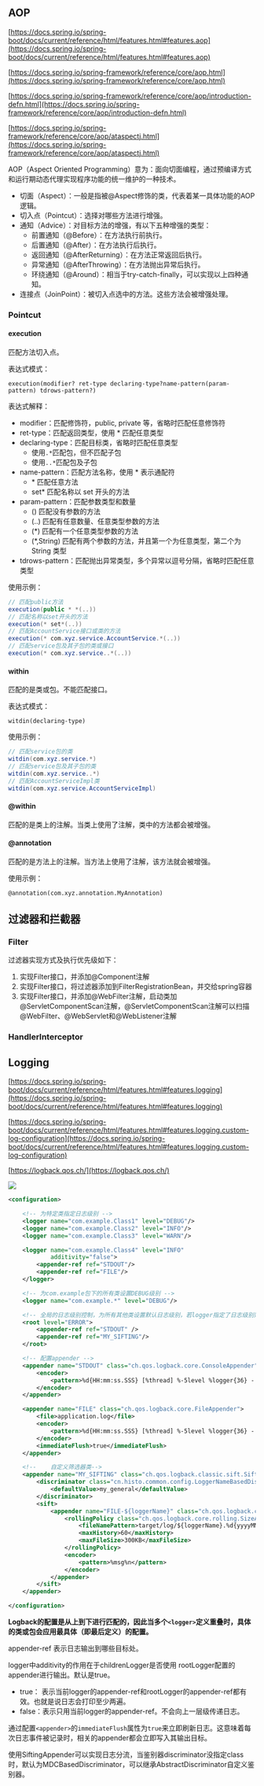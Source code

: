 ## AOP

[https://docs.spring.io/spring-boot/docs/current/reference/html/features.html#features.aop](https://docs.spring.io/spring-boot/docs/current/reference/html/features.html#features.aop)

[https://docs.spring.io/spring-framework/reference/core/aop.html](https://docs.spring.io/spring-framework/reference/core/aop.html)

[https://docs.spring.io/spring-framework/reference/core/aop/introduction-defn.html](https://docs.spring.io/spring-framework/reference/core/aop/introduction-defn.html)

[https://docs.spring.io/spring-framework/reference/core/aop/ataspectj.html](https://docs.spring.io/spring-framework/reference/core/aop/ataspectj.html)

AOP（Aspect Oriented Programming）意为：面向切面编程，通过预编译方式和运行期动态代理实现程序功能的统一维护的一种技术。

* 切面（Aspect）：一般是指被@Aspect修饰的类，代表着某一具体功能的AOP逻辑。
* 切入点（Pointcut）：选择对哪些方法进行增强。
* 通知（Advice）：对目标方法的增强，有以下五种增强的类型：
    * 前置通知（@Before）：在方法执行前执行。
    * 后置通知（@After）：在方法执行后执行。
    * 返回通知（@AfterReturning）：在方法正常返回后执行。
    * 异常通知（@AfterThrowing）：在方法抛出异常后执行。
    * 环绕通知（@Around）：相当于try-catch-finally，可以实现以上四种通知。
* 连接点（JoinPoint）：被切入点选中的方法。这些方法会被增强处理。

### Pointcut

#### execution

匹配方法切入点。

表达式模式：

```
execution(modifier? ret-type declaring-type?name-pattern(param-pattern) tdrows-pattern?)
```

表达式解释：

- modifier：匹配修饰符，public, private 等，省略时匹配任意修饰符
- ret-type：匹配返回类型，使用 * 匹配任意类型
- declaring-type：匹配目标类，省略时匹配任意类型
  - 使用`.*`匹配包，但不匹配子包
  - 使用`..*`匹配包及子包
- name-pattern：匹配方法名称，使用 * 表示通配符
  - \* 匹配任意方法
  - set* 匹配名称以 set 开头的方法
- param-pattern：匹配参数类型和数量
  - () 匹配没有参数的方法
  - (..) 匹配有任意数量、任意类型参数的方法
  - (*) 匹配有一个任意类型参数的方法
  - (*,String) 匹配有两个参数的方法，并且第一个为任意类型，第二个为 String 类型
- tdrows-pattern：匹配抛出异常类型，多个异常以逗号分隔，省略时匹配任意类型

使用示例：

```java
// 匹配public方法
execution(public * *(..))
// 匹配名称以set开头的方法
execution(* set*(..))
// 匹配AccountService接口或类的方法
execution(* com.xyz.service.AccountService.*(..))
// 匹配service包及其子包的类或接口
execution(* com.xyz.service..*(..))
```

#### within

匹配的是类或包。不能匹配接口。

表达式模式：

```
witdin(declaring-type)
```

使用示例：

```java
// 匹配service包的类
witdin(com.xyz.service.*)
// 匹配service包及其子包的类
witdin(com.xyz.service..*)
// 匹配AccountServiceImpl类
witdin(com.xyz.service.AccountServiceImpl)
```

#### @within

匹配的是类上的注解。当类上使用了注解，类中的方法都会被增强。

#### @annotation

匹配的是方法上的注解。当方法上使用了注解，该方法就会被增强。

使用示例：

```
@annotation(com.xyz.annotation.MyAnnotation)
```

## 过滤器和拦截器

### Filter

过滤器实现方式及执行优先级如下：

1. 实现Filter接口，并添加@Component注解
2. 实现Filter接口，将过滤器添加到FilterRegistrationBean，并交给spring容器
3. 实现Filter接口，并添加@WebFilter注解，启动类加@ServletComponentScan注解，@ServletComponentScan注解可以扫描@WebFilter、@WebServlet和@WebListener注解

### HandlerInterceptor

## Logging

[https://docs.spring.io/spring-boot/docs/current/reference/html/features.html#features.logging](https://docs.spring.io/spring-boot/docs/current/reference/html/features.html#features.logging)

[https://docs.spring.io/spring-boot/docs/current/reference/html/features.html#features.logging.custom-log-configuration](https://docs.spring.io/spring-boot/docs/current/reference/html/features.html#features.logging.custom-log-configuration)

[https://logback.qos.ch/](https://logback.qos.ch/)

![](./images/20240326233255.png)

```xml
<configuration>

    <!-- 为特定类指定日志级别 -->
    <logger name="com.example.Class1" level="DEBUG"/>
    <logger name="com.example.Class2" level="INFO"/>
    <logger name="com.example.Class3" level="WARN"/>

    <logger name="com.example.Class4" level="INFO"
            additivity="false">
        <appender-ref ref="STDOUT"/>
        <appender-ref ref="FILE"/>
    </logger>

    <!-- 为com.example包下的所有类设置DEBUG级别 -->
    <logger name="com.example.*" level="DEBUG"/>

    <!-- 全局的日志级别控制，为所有其他类设置默认日志级别，若logger指定了日志级别则使用logger的日志级别，没有就跟随root的日志级别 -->
    <root level="ERROR">
        <appender-ref ref="STDOUT" />
        <appender-ref ref="MY_SIFTING"/>
    </root>

    <!-- 配置appender -->
    <appender name="STDOUT" class="ch.qos.logback.core.ConsoleAppender">
        <encoder>
            <pattern>%d{HH:mm:ss.SSS} [%thread] %-5level %logger{36} - %msg%n</pattern>
        </encoder>
    </appender>

    <appender name="FILE" class="ch.qos.logback.core.FileAppender">
        <file>application.log</file>
        <encoder>
            <pattern>%d{HH:mm:ss.SSS} [%thread] %-5level %logger{36} - %msg%n</pattern>
        </encoder>
        <immediateFlush>true</immediateFlush>  
    </appender>

    <!--    自定义筛选器类-->
    <appender name="MY_SIFTING" class="ch.qos.logback.classic.sift.SiftingAppender">
        <discriminator class="cn.histo.common.config.LoggerNameBasedDiscriminator">
            <defaultValue>my_general</defaultValue>
        </discriminator>
        <sift>
            <appender name="FILE-${loggerName}" class="ch.qos.logback.core.rolling.RollingFileAppender">
                <rollingPolicy class="ch.qos.logback.core.rolling.SizeAndTimeBasedRollingPolicy">
                    <fileNamePattern>target/log/${loggerName}.%d{yyyyMMddHHmm}-%i.log</fileNamePattern>
                    <maxHistory>60</maxHistory>
                    <maxFileSize>300KB</maxFileSize>
                </rollingPolicy>
                <encoder>
                    <pattern>%msg%n</pattern>
                </encoder>
            </appender>
        </sift>
    </appender>  

</configuration>
```

**Logback的配置是从上到下进行匹配的，因此当多个`<logger>`定义重叠时，具体的类或包会应用最具体（即最后定义）的配置。**

appender-ref 表示日志输出到哪些目标处。

logger中additivity的作用在于childrenLogger是否使用 rootLogger配置的appender进行输出。默认是true。

- true： 表示当前logger的appender-ref和rootLogger的appender-ref都有效。也就是说日志会打印至少两遍。
- false：表示只用当前logger的appender-ref。不会向上一层级传递日志。

通过配置`<appender>`的`immediateFlush`属性为`true`来立即刷新日志。这意味着每次日志事件被记录时，相关的appender都会立即写入其输出目标。

使用SiftingAppender可以实现日志分流，当鉴别器discriminator没指定class时，默认为MDCBasedDiscriminator，可以继承AbstractDiscriminator自定义鉴别器。

